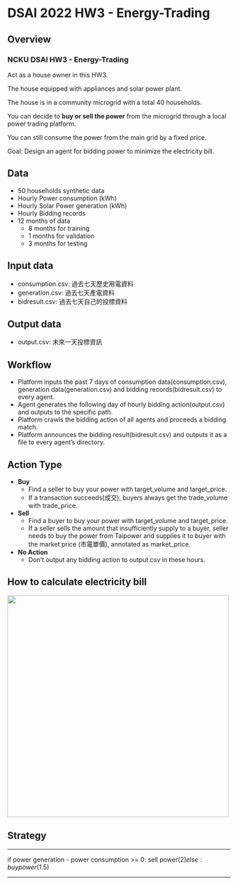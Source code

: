 # DSAI 2022 HW3 - Energy-Trading

## Overview
### NCKU DSAI HW3 - Energy-Trading


Act as a house owner in this HW3.

The house equipped with appliances and solar power plant.

The house is in a community microgrid with a total 40 households.

You can decide to **buy or sell the power** from the microgrid through a local power trading platform.

You can still consume the power from the main grid by a fixed price.


Goal: Design an agent for bidding power to minimize the electricity bill.

## Data
* 50 households synthetic data
* Hourly Power consumption (kWh)
* Hourly Solar Power generation (kWh)
* Hourly Bidding records
* 12 months of data
  * 8 months for training
  * 1 months for validation
  * 3 months for testing

## Input data
* consumption.csv: 過去七天歷史用電資料
* generation.csv: 過去七天產電資料
* bidresult.csv: 過去七天自己的投標資料

## Output data
* output.csv: 未來一天投標資訊

## Workflow
* Platform inputs the past 7 days of consumption data(consumption.csv), generation data(generation.csv) and bidding records(bidresult.csv) to every agent.
* Agent generates the following day of hourly bidding action(output.csv) and outputs to the specific path.
* Platform crawls the bidding action of all agents and proceeds a bidding match.
* Platform announces the bidding result(bidresult.csv) and outputs it as a file to every agent’s directory.

## Action Type
* **Buy**
  * Find a seller to buy your power with target_volume and target_price.
  * If a transaction succeeds(成交), buyers always get the trade_volume with trade_price.
* **Sell**
  * Find a buyer to buy your power with target_volume and target_price.
  * If a seller sells the amount that insufficiently supply to a buyer, seller needs to buy the power from Taipower and supplies it to buyer with the market price (市電單價), annotated as market_price.
* **No Action**
  * Don’t output any bidding action to output.csv in these hours.

## How to calculate electricity bill
<img src="https://github.com/hardychang/DSAI2022_HW3-Energy-Trading/blob/main/calculate.png" width="500"/><br/>

## Strategy
***
if power generation - power consumption >= 0:
   sell power($2)
else:
   buy power($1.5)
***
